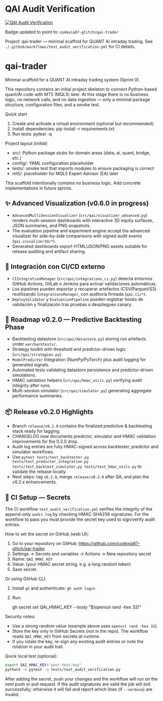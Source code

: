 # QAI Audit Verification

[![QAI Audit Verification](https://github.com/codexia87-glitch/qai-trader/actions/workflows/test_audit_verification.yml/badge.svg)](https://github.com/codexia87-glitch/qai-trader/actions/workflows/test_audit_verification.yml)

Badge updated to point to: `codexia87-glitch/qai-trader`

Project: qai-trader — minimal scaffold for QUANT AI intraday trading. See `./.github/workflows/test_audit_verification.yml` for CI details.
# qai-trader

Minimal scaffold for a QUANT AI intraday trading system (Sprint 0).

This repository contains an initial project skeleton to connect Python-based quant/AI code with MT5 (MQL5) later. At this stage there is no business logic, no network calls, and no data ingestion — only a minimal package structure, configuration files, and a smoke test.

Quick start
1. Create and activate a virtual environment (optional but recommended).
2. Install dependencies:
   pip install -r requirements.txt
3. Run tests:
   pytest -q

Project layout (initial)
- src/: Python package stubs for domain areas (data, ai, quant, bridge, etc.)
- config/: YAML configuration placeholder
- tests/: smoke test that imports modules to ensure packaging is correct
- mt5/: placeholder for MQL5 Expert Advisor (EA) later

This scaffold intentionally contains no business logic. Add concrete implementations in future sprints.

## ✨ Advanced Visualization (v0.6.0 in progress)

- `AdvancedMultiSessionVisualizer` (`src/qai/visualizer_advanced.py`) renders multi-session dashboards with interactive 3D equity surfaces, JSON summaries, and PNG snapshots.
- The evaluation pipeline and experiment engine accept the advanced visualizer for side-by-side comparisons with signed audit events (`qai.visualizer3d/*`).
- Generated dashboards export HTML/JSON/PNG assets suitable for release auditing and artifact sharing.

## 🔗 Integración con CI/CD externo

- `CIIntegrationManager` (`src/qai/integrations_ci.py`) detecta entornos GitHub Actions, GitLab o Jenkins para activar validaciones automáticas.
- Los pipelines pueden exportar y recuperar artefactos (CSV/Parquet/S3) reutilizando `IntegrationsManager`, con auditoría firmada (`qai.ci/*`).
- `DeployValidator` y `EvaluationPipeline` pueden registrar hooks de validación y finalización tras pruebas o despliegues canary.

## 🚀 Roadmap v0.2.0 — Predictive Backtesting Phase

- Backtesting datastore (`src/qai/datastore.py`) storing run artefacts under `var/backtests/`.
- Strategy toolkit with threshold and predictor-driven logic (`src/qai/strategies.py`).
- `ModelPredictor` integration (NumPy/PyTorch) plus audit logging for generated signals.
- Automated tests validating datastore persistence and predictor-driven simulations.
- HMAC validation helpers (`src/qai/hmac_utils.py`) verifying audit integrity after runs.
- Multi-session simulator (`src/qai/simulator.py`) generating aggregate performance summaries.

## 📦 Release v0.2.0 Highlights

- Branch `release/v0.2.0` contains the finalized predictive & backtesting stack ready for tagging.
- CHANGELOG now documents predictor, simulator and HMAC validation improvements for the 0.2.0 drop.
- Audit log entries are fully HMAC-signed across backtester, predictor and simulator workflows.
- Use `pytest tests/test_backtester.py tests/test_predictor_integration.py tests/test_backtest_simulator.py tests/test_hmac_utils.py` to validate the release locally.
- Next steps: tag `v0.2.0`, merge `release/v0.2.0` after QA, and plan the v0.2.x enhancements.

## 🔐 CI Setup — Secrets

The CI workflow `test_audit_verification.yml` verifies the integrity of the append-only `audit.log` by checking HMAC-SHA256 signatures. For the workflow to pass you must provide the secret key used to sign/verify audit entries.

How to set the secret on GitHub (web UI):

1. Go to your repository on GitHub: https://github.com/codexia87-glitch/qai-trader
2. Settings → Secrets and variables → Actions → New repository secret
3. Name: `QAI_HMAC_KEY`
4. Value: (your HMAC secret string, e.g. a long random token)
5. Save secret.

Or using GitHub CLI:

1. Install `gh` and authenticate: `gh auth login`
2. Run:

   gh secret set QAI_HMAC_KEY --body "$(openssl rand -hex 32)"

Security notes:
- Use a strong random value (example above uses `openssl rand -hex 32`).
- Store the key only in GitHub Secrets (not in the repo). The workflow reads `QAI_HMAC_KEY` from secrets at runtime.
- If you rotate the key, re-sign any existing audit entries or note the rotation in your audit trail.

Quick local test (optional):

```bash
export QAI_HMAC_KEY="your-test-key"
python3 -m pytest -q tests/test_audit_verification.py
```

After adding the secret, push your changes and the workflow will run on the next push or pull request. If the audit signatures are valid the job will exit successfully; otherwise it will fail and report which lines (if `--verbose`) are invalid.
